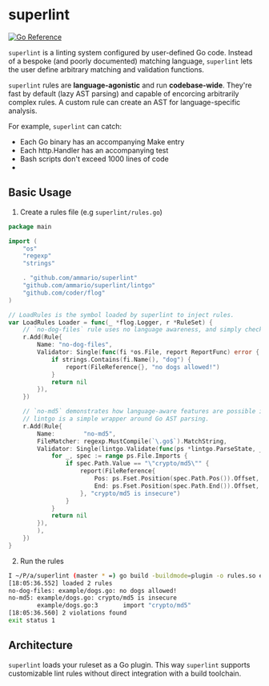 # superlint

[![Go Reference](https://pkg.go.dev/badge/github.com/ammario/superlint.svg)](https://pkg.go.dev/github.com/ammario/superlint)

`superlint` is a linting system configured by user-defined Go code. Instead of a bespoke (and poorly documented) matching
language, `superlint` lets the user define arbitrary matching and validation functions.

`superlint` rules are **language-agonistic** and run **codebase-wide**. They're fast by default (lazy AST parsing) and
capable of  encorcing arbitrarily complex rules. A custom rule can create an AST for language-specific analysis.

For example, `superlint` can catch:
* Each Go binary has an accompanying Make entry
* Each http.Handler has an accompanying test
* Bash scripts don't exceed 1000 lines of code
* 

## Basic Usage

1. Create a rules file (e.g `superlint/rules.go`)

```go
package main

import (
	"os"
	"regexp"
	"strings"

	. "github.com/ammario/superlint"
	"github.com/ammario/superlint/lintgo"
	"github.com/coder/flog"
)

// LoadRules is the symbol loaded by superlint to inject rules.
var LoadRules Loader = func(_ *flog.Logger, r *RuleSet) {
	// `no-dog-files` rule uses no language awareness, and simply checks if `dog` exists in the filename.
	r.Add(Rule{
		Name: "no-dog-files",
		Validator: Single(func(fi *os.File, report ReportFunc) error {
			if strings.Contains(fi.Name(), "dog") {
				report(FileReference{}, "no dogs allowed!")
			}
			return nil
		}),
	})

	// `no-md5` demonstrates how language-aware features are possible in this paradigm.
	// lintgo is a simple wrapper around Go AST parsing.
	r.Add(Rule{
		Name:        "no-md5",
		FileMatcher: regexp.MustCompile(`\.go$`).MatchString,
		Validator: Single(lintgo.Validate(func(ps *lintgo.ParseState, _ *os.File, report ReportFunc) error {
			for _, spec := range ps.File.Imports {
				if spec.Path.Value == "\"crypto/md5\"" {
					report(FileReference{
						Pos: ps.Fset.Position(spec.Path.Pos()).Offset,
						End: ps.Fset.Position(spec.Path.End()).Offset,
					}, "crypto/md5 is insecure")
				}
			}
			return nil
		}),
		),
	})
}

```

2. Run the rules

```bash
I ~/P/a/superlint (master * =) go build -buildmode=plugin -o rules.so example/rules.go && go run github.com/ammario/superlint/cmd/superlint rules.so
[18:05:36.552] loaded 2 rules
no-dog-files: example/dogs.go: no dogs allowed!
no-md5: example/dogs.go: crypto/md5 is insecure
        example/dogs.go:3       import "crypto/md5"
[18:05:36.560] 2 violations found
exit status 1

```



## Architecture

`superlint` loads your ruleset as a Go plugin. This way `superlint` supports customizable lint rules without direct
integration with a build toolchain.